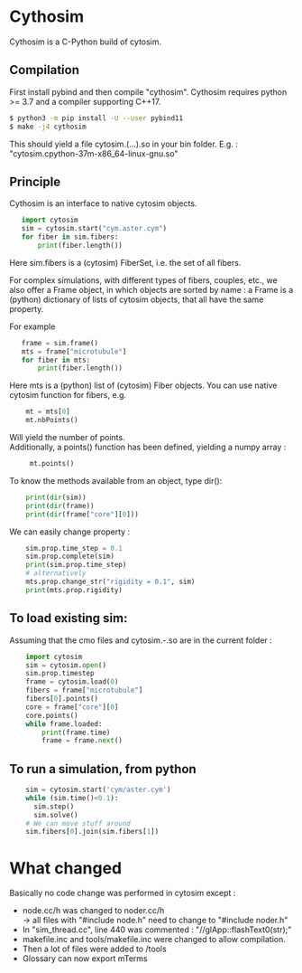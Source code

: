 # Cythosim
Cythosim is a C-Python build of cytosim.
## Compilation
First install pybind and then compile "cythosim". Cythosim requires python >= 3.7 and a compiler supporting C++17.

```bash
$ python3 -m pip install -U --user pybind11
$ make -j4 cythosim
```
This should yield a file cytosim.(...).so in your bin folder. E.g. : "cytosim.cpython-37m-x86_64-linux-gnu.so"

## Principle
Cythosim is an interface to native cytosim objects.

 ```python
    import cytosim
    sim = cytosim.start("cym.aster.cym")
    for fiber in sim.fibers:
        print(fiber.length())
```
Here sim.fibers is a (cytosim) FiberSet, i.e. the set of all fibers.

For complex simulations, with different types of fibers, couples, etc.,  we also offer a Frame object, in which objects are sorted by name : a Frame is a (python) dictionary of lists of cytosim objects, that all have the same property.

For example   

 ```python
    frame = sim.frame()
    mts = frame["microtubule"]
    for fiber in mts:
        print(fiber.length())
```
Here mts is a (python) list of (cytosim) Fiber objects. You can use native cytosim function for fibers, e.g.

```python
    mt = mts[0]
    mt.nbPoints()
```
Will yield the number of points.  
Additionally, a points() function has been defined, yielding a numpy array :  

```python
     mt.points()
```  

To know the methods available from an object, type dir():

```python
    print(dir(sim))
    print(dir(frame))
    print(dir(frame["core"][0]))
```

We can easily change property :
```python
    sim.prop.time_step = 0.1
    sim.prop.complete(sim)
    print(sim.prop.time_step)
    # alternatively
    mts.prop.change_str("rigidity = 0.1", sim)
    print(mts.prop.rigidity)
```

## To load existing sim:
Assuming that the cmo files and cytosim.-.so are in the current folder :

```python
    import cytosim
    sim = cytosim.open()
    sim.prop.timestep
    frame = cytosim.load(0)
    fibers = frame["microtubule"]
    fibers[0].points()
    core = frame["core"][0]
    core.points()
    while frame.loaded:
        print(frame.time)
        frame = frame.next()
```

## To run a simulation, from python
```python
    sim = cytosim.start('cym/aster.cym')
    while (sim.time()<0.1):
      sim.step()
      sim.solve()
    # We can move stuff around
    sim.fibers[0].join(sim.fibers[1])  
```

# What changed
Basically no code change was performed in cytosim except :   
- node.cc/h was changed to noder.cc/h  
     -> all files with "#include node.h" need to change to "#include noder.h"  
- In "sim_thread.cc", line 440 was commented : "//glApp::flashText0(str);"  
- makefile.inc and tools/makefile.inc were changed to allow compilation.  
- Then a lot of files were added to /tools
- Glossary can now export mTerms
